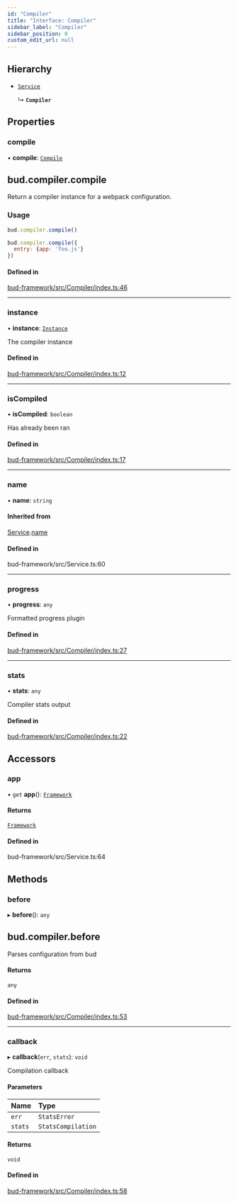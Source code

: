 ```yaml
---
id: "Compiler"
title: "Interface: Compiler"
sidebar_label: "Compiler"
sidebar_position: 0
custom_edit_url: null
---
```


## Hierarchy

- [`Service`](../classes/Service.md)

  ↳ **`Compiler`**

## Properties

### compile

• **compile**: [`Compile`](../modules/Compiler.md#compile)

## bud.compiler.compile

Return a compiler instance for a webpack configuration.

### Usage

```js
bud.compiler.compile()
```

```js
bud.compiler.compile({
  entry: {app: 'foo.js'}
})
```

#### Defined in

[bud-framework/src/Compiler/index.ts:46](https://github.com/roots/bud/blob/5e343994e/packages/@roots/bud-framework/src/Compiler/index.ts#L46)

___

### instance

• **instance**: [`Instance`](../modules/Compiler.md#instance)

The compiler instance

#### Defined in

[bud-framework/src/Compiler/index.ts:12](https://github.com/roots/bud/blob/5e343994e/packages/@roots/bud-framework/src/Compiler/index.ts#L12)

___

### isCompiled

• **isCompiled**: `boolean`

Has already been ran

#### Defined in

[bud-framework/src/Compiler/index.ts:17](https://github.com/roots/bud/blob/5e343994e/packages/@roots/bud-framework/src/Compiler/index.ts#L17)

___

### name

• **name**: `string`

#### Inherited from

[Service](../classes/Service.md).[name](../classes/Service.md#name)

#### Defined in

bud-framework/src/Service.ts:60

___

### progress

• **progress**: `any`

Formatted progress plugin

#### Defined in

[bud-framework/src/Compiler/index.ts:27](https://github.com/roots/bud/blob/5e343994e/packages/@roots/bud-framework/src/Compiler/index.ts#L27)

___

### stats

• **stats**: `any`

Compiler stats output

#### Defined in

[bud-framework/src/Compiler/index.ts:22](https://github.com/roots/bud/blob/5e343994e/packages/@roots/bud-framework/src/Compiler/index.ts#L22)

## Accessors

### app

• `get` **app**(): [`Framework`](../classes/Framework.md)

#### Returns

[`Framework`](../classes/Framework.md)

#### Defined in

bud-framework/src/Service.ts:64

## Methods

### before

▸ **before**(): `any`

## bud.compiler.before

Parses configuration from bud

#### Returns

`any`

#### Defined in

[bud-framework/src/Compiler/index.ts:53](https://github.com/roots/bud/blob/5e343994e/packages/@roots/bud-framework/src/Compiler/index.ts#L53)

___

### callback

▸ **callback**(`err`, `stats`): `void`

Compilation callback

#### Parameters

| Name | Type |
| :------ | :------ |
| `err` | `StatsError` |
| `stats` | `StatsCompilation` |

#### Returns

`void`

#### Defined in

[bud-framework/src/Compiler/index.ts:58](https://github.com/roots/bud/blob/5e343994e/packages/@roots/bud-framework/src/Compiler/index.ts#L58)
